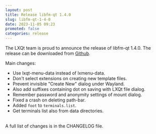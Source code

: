 ```yaml
---
layout: post
title: Release libfm-qt 1.4.0
slug: libfm-qt-1-4-0
date: 2023-11-05 09:23
promoted: false
categories: release
---
```


The LXQt team is proud to announce the release of libfm-qt 1.4.0.
The release can be downloaded from [Github](https://github.com/lxqt/libfm-qt/releases).

Main changes:

 * Use lxqt-menu-data instead of lxmenu-data.
 * Don't select extensions on creating new template files.
 * Prevent invisible "Create New" dialog under Wayland.
 * Also add suffixes containing dot on saving with LXQt file dialog.
 * Remember password and anonymity settings of mount dialog.
 * Fixed a crash on deleting path-bar.
 * Added `foot` to `terminals.list`.
 * Get terminals list also from data directories.


<br/>
A full list of changes is in the CHANGELOG file.
<br/>
